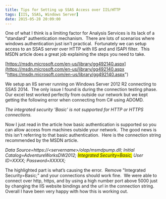 ```yaml
---
title: Tips for Setting up SSAS Access over IIS/HTTP
tags: [IIS, SSAS, Windows Server]
date: 2015-05-28 20:09:00
---
```


One of what I think is a limiting factor for Analysis Services is its lack of a “standard” authentication mechanism.&nbsp; There are lots of scenarios where windows authentication just isn't practical.&nbsp; Fortunately we can setup access to an SSAS server over HTTP with IIS and and ISAPI filter.&nbsp; This MSDN article does a great job explaining the steps you need to take.&nbsp; 

[https://msdn.microsoft.com/en-us/library/gg492140.aspx](https://msdn.microsoft.com/en-us/library/gg492140.aspx "https://msdn.microsoft.com/en-us/library/gg492140.aspx")

We setup an IIS server running on Windows Server 2012 R2 connecting to SSAS 2014.&nbsp; The only issue I found is during the connection testing phase.&nbsp; Our excel test worked perfectly from outside our network but we kept getting the following error when connecting from C# using ADOMD.&nbsp; 

_The integrated security 'Basic' is not supported for HTTP or HTTPS connections._

Now I just read in the article how basic authentication is supported so you can allow access from machines outside your network.&nbsp; The good news is this isn't referring to that basic authentication.&nbsp; Here is the connection string recommended by the MSDN article. 

_Data Source=https://&lt;servername&gt;/olap/msmdpump.dll; Initial Catalog=AdventureWorksDW2012; <font style="background-color: #ffff00">Integrated Security=Basic;</font> User ID=XXXX; Password=XXXXX;_

The highlighted part is what’s causing the error.&nbsp; Remove "Integrated Security=Basic;" and your connections should work fine.&nbsp; We were able to connect over http, https, and by using a high number port above 5000 just by changing the IIS website bindings and the url in the connection string.&nbsp; Overall I have been very happy with how this is working out. 